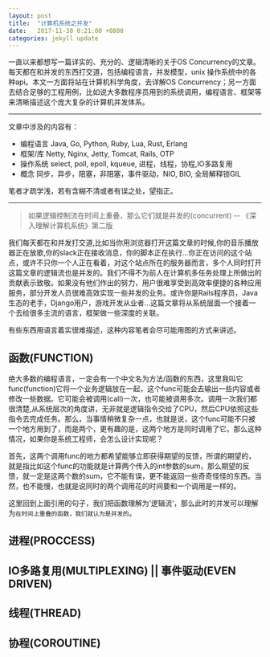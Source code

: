 ```yaml
---
layout: post
title:  "计算机系统之并发"
date:   2017-11-30 0:21:00 +0800
categories: jekyll update
---
```

一直以来都想写一篇详实的、充分的、逻辑清晰的关于OS Concurrency的文章。每天都在和并发的东西打交道，包括编程语言，并发模型，unix 操作系统中的各种api。本文一方面将站在计算机科学角度，去详解OS Concurrency；另一方面去结合足够的工程用例，比如说大多数程序员用到的系统调用，编程语言、框架等来清晰描述这个庞大复杂的计算机并发体系。

---

文章中涉及的内容有：
* 编程语言 Java, Go, Python, Ruby, Lua, Rust, Erlang
* 框架/库 Netty, Nginx, Jetty, Tomcat, Rails, OTP
* 操作系统 select, poll, epoll, kqueue, 进程，线程，协程,IO多路复用
* 概念 同步，异步，阻塞，非阻塞，事件驱动，NIO, BIO, 全局解释锁GIL

笔者才疏学浅，若有含糊不清或者有误之处，望指正。

---

> 如果逻辑控制流在时间上重叠，那么它们就是并发的(concurrent) -- 《深入理解计算机系统》第二版

我们每天都在和并发打交道,比如当你用浏览器打开这篇文章的时候,你的音乐播放器正在放歌,你的slack正在接收消息，你的脚本正在执行...你正在访问的这个站点，或许不只你一个人正在看着，对这个站点所在的服务器而言，多个人同时打开这篇文章的逻辑流也是并发的。我们不得不为前人在计算机多任务处理上所做出的贡献表示致敬。如果没有他们作出的努力，用户很难享受到高效率便捷的各种应用服务，部分开发人员很难高效实现一些并发的业务。或许你是Rails程序员，Java生态的老手，Django用户，游戏开发从业者...这篇文章将从系统层面一个接着一个去给很多主流的语言，框架做一些深度的关联。

有些东西用语言着实很难描述，这种内容笔者会尽可能用图的方式来讲述。

## 函数(FUNCTION)
绝大多数的编程语言，一定会有一个中文名为方法/函数的东西，这里我叫它func(function)它将一个业务逻辑放在一起，这个func可能会去输出一些内容或者修改一些数据。它可能会被调用(call)一次，也可能被调用多次。调用一次我们都很清楚,从系统层次的角度讲，无非就是逻辑指令交给了CPU，然后CPU依照这些指令去完成任务。那么，当事情稍微复杂一点，也就是说，这个func可能不只被一个地方用到了，而是两个，更有趣的是，这两个地方是同时调用了它。那么这种情况，如果你是系统工程师，会怎么设计实现呢？

首先，这两个调用func的地方都希望能够立即获得期望的反馈，所谓的期望的，就是指比如这个func的功能就是计算两个传入的int参数的sum，那么期望的反馈，就一定是这两个数的sum，它不能有误，更不能返回一些奇奇怪怪的东西。当然，也不能慢，也就是说同时的两个调用花的时间要和一个调用是一样的。

这里回到上面引用的句子，我们把函数理解为’逻辑流‘，那么此时的并发可以理解为`在时间上重叠的函数，我们就认为是并发的`。

## 进程(PROCCESS)
## IO多路复用(MULTIPLEXING) || 事件驱动(EVEN DRIVEN)
## 线程(THREAD)
## 协程(COROUTINE)

